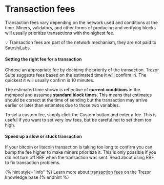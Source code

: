 # Transaction fees

Transaction fees vary depending on the network used and conditions at the time. Miners, validators, and other forms of producing and verifying blocks will usually prioritize transactions with the highest fee.

💡 Transaction fees are part of the network mechanism, they are not paid to SatoshiLabs.

#### Setting the right fee for a transaction

Choose an appropriate fee by deciding the priority of the transaction. Trezor Suite suggests fees based on the estimated time it will confirm in. The quickest it will usually confirm is 10 minutes.

The estimated time shown is reflective of **current conditions** in the mempool and assumes **standard block times**. This means that estimates should be correct at the time of sending but the transaction may arrive earlier or later than estimates due to those two variables.

To set a custom fee, simply click the Custom button and enter a fee. This is useful if you want to set very low fees, but be careful not to set them too high.

#### Speed up a slow or stuck transaction

If your bitcoin or litecoin transaction is taking too long to confirm you can bump the fee higher to make miners prioritize it. This is only possible if you did not turn off RBF when the transaction was sent. Read about using RBF to fix transaction problems.

{% hint style="info" %}
Learn more about [transaction fees](https://trezor.io/learn/a/transaction-fees-in-trezor-suite-app) on the Trezor knowledge base
{% endhint %}
